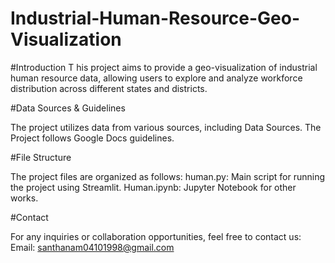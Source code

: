 # Industrial-Human-Resource-Geo-Visualization

 #Introduction
T
his project aims to provide a geo-visualization of industrial human resource data, allowing users to explore and analyze workforce distribution across different states and districts.


#Data Sources & Guidelines

The project utilizes data from various sources, including Data Sources. The Project follows Google Docs guidelines.

#File Structure


The project files are organized as follows:
human.py: Main script for running the project using Streamlit.
Human.ipynb: Jupyter Notebook for other works.


#Contact

For any inquiries or collaboration opportunities, feel free to contact us:
Email: santhanam04101998@gmail.com
